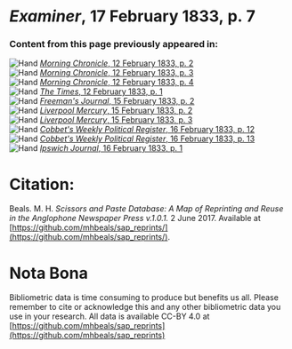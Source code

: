 # *Examiner*, 17 February 1833, p. 7  
  
### Content from this page previously appeared in:  
![Hand](http://scissorsandpaste.net/wp-content/uploads/2017/06/smallhandpointer.png) [*Morning Chronicle*, 12 February 1833, p. 2](https://mhbeals.github.io/sap_html/Morning-Chronicle/Morning-Chronicle-12-February-1833-p-2)  
![Hand](http://scissorsandpaste.net/wp-content/uploads/2017/06/smallhandpointer.png) [*Morning Chronicle*, 12 February 1833, p. 3](https://mhbeals.github.io/sap_html/Morning-Chronicle/Morning-Chronicle-12-February-1833-p-3)  
![Hand](http://scissorsandpaste.net/wp-content/uploads/2017/06/smallhandpointer.png) [*Morning Chronicle*, 12 February 1833, p. 4](https://mhbeals.github.io/sap_html/Morning-Chronicle/Morning-Chronicle-12-February-1833-p-4)  
![Hand](http://scissorsandpaste.net/wp-content/uploads/2017/06/smallhandpointer.png) [*The Times*, 12 February 1833, p. 1](https://mhbeals.github.io/sap_html/The-Times/The-Times-12-February-1833-p-1)  
![Hand](http://scissorsandpaste.net/wp-content/uploads/2017/06/smallhandpointer.png) [*Freeman's Journal*, 15 February 1833, p. 2](https://mhbeals.github.io/sap_html/Freeman's-Journal/Freeman's-Journal-15-February-1833-p-2)  
![Hand](http://scissorsandpaste.net/wp-content/uploads/2017/06/smallhandpointer.png) [*Liverpool Mercury*, 15 February 1833, p. 2](https://mhbeals.github.io/sap_html/Liverpool-Mercury/Liverpool-Mercury-15-February-1833-p-2)  
![Hand](http://scissorsandpaste.net/wp-content/uploads/2017/06/smallhandpointer.png) [*Liverpool Mercury*, 15 February 1833, p. 3](https://mhbeals.github.io/sap_html/Liverpool-Mercury/Liverpool-Mercury-15-February-1833-p-3)  
![Hand](http://scissorsandpaste.net/wp-content/uploads/2017/06/smallhandpointer.png) [*Cobbet's Weekly Political Register*, 16 February 1833, p. 12](https://mhbeals.github.io/sap_html/Cobbet's-Weekly-Political-Register/Cobbet's-Weekly-Political-Register-16-February-1833-p-12)  
![Hand](http://scissorsandpaste.net/wp-content/uploads/2017/06/smallhandpointer.png) [*Cobbet's Weekly Political Register*, 16 February 1833, p. 13](https://mhbeals.github.io/sap_html/Cobbet's-Weekly-Political-Register/Cobbet's-Weekly-Political-Register-16-February-1833-p-13)  
![Hand](http://scissorsandpaste.net/wp-content/uploads/2017/06/smallhandpointer.png) [*Ipswich Journal*, 16 February 1833, p. 1](https://mhbeals.github.io/sap_html/Ipswich-Journal/Ipswich-Journal-16-February-1833-p-1)  


# Citation: 

Beals. M. H. *Scissors and Paste Database: A Map of Reprinting and Reuse in the Anglophone Newspaper Press v.1.0.1.* 2 June 2017. Available at [https://github.com/mhbeals/sap_reprints/](https://github.com/mhbeals/sap_reprints/). 

# Nota Bona

Bibliometric data is time consuming to produce but benefits us all. Please remember to cite or acknowledge this and any other bibliometric data you use in your research. All data is available CC-BY 4.0 at [https://github.com/mhbeals/sap_reprints](https://github.com/mhbeals/sap_reprints)